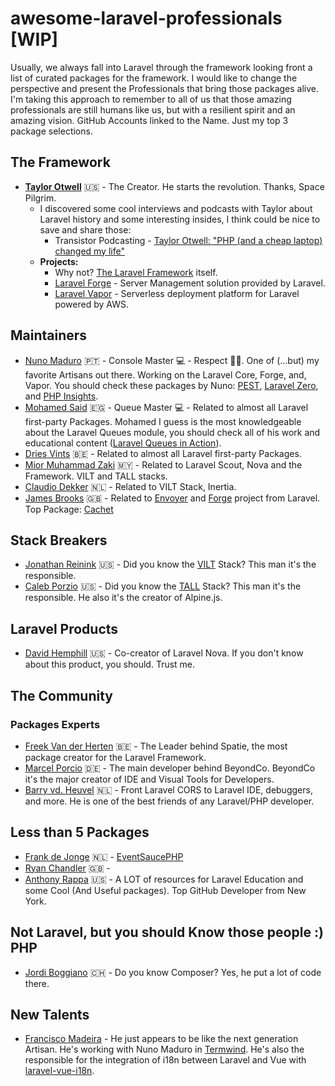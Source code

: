 # awesome-laravel-professionals [WIP]
Usually, we always fall into Laravel through the framework looking front a list of curated packages for the framework. I would like to change the perspective and present the Professionals that bring those packages alive. I'm taking this approach to remember to all of us that those amazing professionals are still humans like us, but with a resilient spirit and an amazing vision.
GitHub Accounts linked to the Name. Just my top 3 package selections.

## The Framework
- [**Taylor Otwell**](https://github.com/taylorotwell) 🇺🇸 - The Creator. He starts the revolution. Thanks, Space Pilgrim.
  - I discovered some cool interviews and podcasts with Taylor about Laravel history and some interesting insides, I think could be nice to save and share those:
    - Transistor Podcasting - [Taylor Otwell: "PHP (and a cheap laptop) changed my life"](https://www.youtube.com/watch?v=mkdP1N2Bvzs&t=65s)
  - **Projects:**
    - Why not? [The Laravel Framework](https://laravel.com/) itself.
    - [Laravel Forge](https://forge.laravel.com/) - Server Management solution provided by Laravel.
    - [Laravel Vapor](https://vapor.laravel.com/) - Serverless deployment platform for Laravel powered by AWS.

## Maintainers
- [Nuno Maduro](https://github.com/nunomaduro) 🇵🇹 - Console Master 💻 - Respect 🙅🏽‍. One of (...but) my favorite Artisans out there. Working on the Laravel Core, Forge, and, Vapor. You should check these packages by Nuno: [PEST](https://github.com/pestphp/pest), [Laravel Zero](https://github.com/laravel-zero/laravel-zero), and [PHP Insights](https://github.com/nunomaduro/phpinsights).
- [Mohamed Said](https://github.com/themsaid) 🇪🇬 - Queue Master 💻 - Related to almost all Laravel first-party Packages. Mohamed I guess is the most knowledgeable about the Laravel Queues module, you should check all of his work and educational content ([Laravel Queues in Action](https://learn-laravel-queues.com/)).
- [Dries Vints](https://github.com/driesvints) 🇧🇪 - Related to almost all Laravel first-party Packages.
- [Mior Muhammad Zaki](https://github.com/crynobone) 🇲🇾 - Related to Laravel Scout, Nova and the Framework. VILT and TALL stacks.
- [Claudio Dekker](https://github.com/claudiodekker) 🇳🇱 - Related to VILT Stack, Inertia.
- [James Brooks](https://github.com/jbrooksuk) 🇬🇧 - Related to [Envoyer](https://envoyer.io/) and [Forge](https://forge.laravel.com/) project from Laravel. Top Package: [Cachet](https://github.com/CachetHQ/Cachet)

## Stack Breakers
- [Jonathan Reinink](https://github.com/reinink) 🇺🇸 - Did you know the [VILT](https://ejntaylor.com/vilt-stack-vue-inertia-laravel-tailwind/) Stack? This man it's the responsible.
- [Caleb Porzio](https://github.com/calebporzio) 🇺🇸 - Did you know the [TALL](https://tallstack.dev/) Stack? This man it's the responsible. He also it's the creator of Alpine.js.

## Laravel Products
- [David Hemphill](https://github.com/davidhemphill) 🇺🇸 - Co-creator of Laravel Nova. If you don't know about this product, you should. Trust me.

## The Community
### Packages Experts
- [Freek Van der Herten](https://github.com/freekmurze) 🇧🇪 - The Leader behind Spatie, the most package creator for the Laravel Framework.
- [Marcel Porcio](https://github.com/mpociot) 🇩🇪 - The main developer behind BeyondCo. BeyondCo it's the major creator of IDE and Visual Tools for Developers. 
- [Barry vd. Heuvel](https://github.com/barryvdh) 🇳🇱 - Front Laravel CORS to Laravel IDE, debuggers, and more. He is one of the best friends of any Laravel/PHP developer.

## Less than 5 Packages
- [Frank de Jonge](https://github.com/frankdejonge) 🇳🇱 - [EventSaucePHP](https://github.com/EventSaucePHP/EventSauce)
- [Ryan Chandler](https://github.com/ryangjchandler) 🇬🇧 - 
- [Anthony Rappa](https://rappasoft.com/) 🇺🇸 - A LOT of resources for Laravel Education and some Cool (And Useful packages). Top GitHub Developer from New York.

## Not Laravel, but you should Know those people :) PHP
- [Jordi Boggiano](https://github.com/Seldaek) 🇨🇭 - Do you know Composer? Yes, he put a lot of code there.

## New Talents
- [Francisco Madeira](https://github.com/xico2k) - He just appears to be like the next generation Artisan. He's working with Nuno Maduro in [Termwind](https://github.com/nunomaduro/termwind). He's also the responsible for the integration of i18n between Laravel and Vue with [laravel-vue-i18n](https://github.com/xiCO2k/laravel-vue-i18n). 
